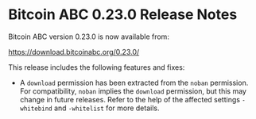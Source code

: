 # Bitcoin ABC 0.23.0 Release Notes

Bitcoin ABC version 0.23.0 is now available from:

  <https://download.bitcoinabc.org/0.23.0/>

This release includes the following features and fixes:
 - A `download` permission has been extracted from the `noban` permission. For
   compatibility, `noban` implies the `download` permission, but this may change
   in future releases. Refer to the help of the affected settings `-whitebind`
   and `-whitelist` for more details.

